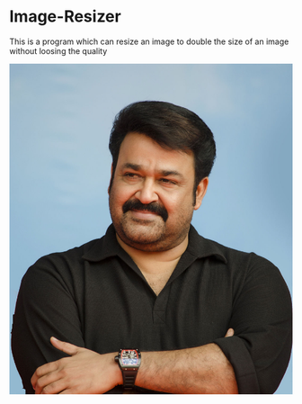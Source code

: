 # Image-Resizer
This is a program which can resize an image to double the size of an image without loosing the quality

![alt text](https://github.com/rigvedmaanas/Image-Resizer/blob/main/Images/NormalImage.jpeg)
